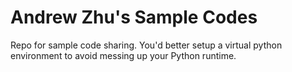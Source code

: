 # Andrew Zhu's Sample Codes

Repo for sample code sharing. You'd better setup a virtual python environment to avoid messing up your Python runtime.

